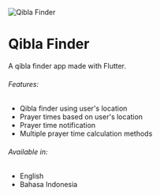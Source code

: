 ![Qibla Finder](https://user-images.githubusercontent.com/42707275/126158071-2f655e4f-3ed6-48f7-a24d-4ff2da5fa2f2.png)

# Qibla Finder

A qibla finder app made with Flutter.

###### Features:
- Qibla finder using user's location
- Prayer times based on user's location
- Prayer time notification
- Multiple prayer time calculation methods

###### Available in:
- English
- Bahasa Indonesia
